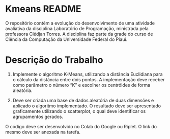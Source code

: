 # Kmeans README

O repositório contém a evolução do desenvolvimento de uma atividade avaliativa da disciplina Laboratório de Programação, ministrada pela professora Clédjan Torres. A disciplina faz parte da grade do curso de Ciência da Computação da Universidade Federal do Piauí.

# Descrição do Trabalho

1. Implemente o algoritmo K-Means, utilizando a distância Euclidiana para o cálculo da distância entre dois pontos. A implementação deve receber como parâmetro o número “K” e escolher os centróides de forma aleatória.

2. Deve ser criada uma base de dados aleatória de duas dimensões e aplicado o algoritmo implementado. O resultado deve ser apresentado graficamente utilizando o scatterplot, o qual deve identificar os agrupamentos gerados.

O código deve ser desenvolvido no Colab do Google ou Riplet. O link do mesmo deve ser anexada na tarefa.

